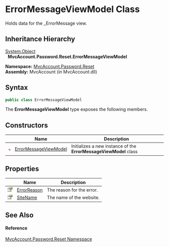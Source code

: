 ErrorMessageViewModel Class
===========================
Holds data for the _ErrorMessage view.


Inheritance Hierarchy
---------------------
[System.Object][1]  
  **MvcAccount.Password.Reset.ErrorMessageViewModel**  

**Namespace:** [MvcAccount.Password.Reset][2]  
**Assembly:** MvcAccount (in MvcAccount.dll)

Syntax
------

```csharp
public class ErrorMessageViewModel
```

The **ErrorMessageViewModel** type exposes the following members.


Constructors
------------

                 | Name                       | Description                                                       
---------------- | -------------------------- | ----------------------------------------------------------------- 
![Public method] | [ErrorMessageViewModel][3] | Initializes a new instance of the **ErrorMessageViewModel** class 


Properties
----------

                   | Name             | Description               
------------------ | ---------------- | ------------------------- 
![Public property] | [ErrorReason][4] | The reason for the error. 
![Public property] | [SiteName][5]    | The name of the website.  


See Also
--------

#### Reference
[MvcAccount.Password.Reset Namespace][2]  

[1]: http://msdn.microsoft.com/en-us/library/e5kfa45b
[2]: ../README.md
[3]: _ctor.md
[4]: ErrorReason.md
[5]: SiteName.md
[Public method]: ../../_icons/pubmethod.gif "Public method"
[Public property]: ../../_icons/pubproperty.gif "Public property"